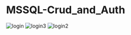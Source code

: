 # MSSQL-Crud_and_Auth
![login](https://user-images.githubusercontent.com/62702253/112591780-f4f3ae00-8e15-11eb-953c-a839b8f317b0.PNG)
![login3](https://user-images.githubusercontent.com/62702253/112591811-fe7d1600-8e15-11eb-92fa-f9f3abec6e7c.PNG)
![login2](https://user-images.githubusercontent.com/62702253/112591818-00df7000-8e16-11eb-90a4-bc1b1ebec0af.PNG)

